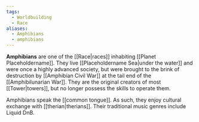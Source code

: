```yaml
---
tags:
  - Worldbuilding
  - Race
aliases:
  - Amphibians
  - amphibians
---
```

**Amphibians** are one of the [[Race|races]] inhabiting [[Planet Placeholdername]]. They live [[Placeholdername Sea|under the water]] and were once a highly advanced society, but were brought to the brink of destruction by [[Amphibian Civil War]] at the tail end of the [[Amphibilunarian War]]. They are the original creators of most [[Tower|towers]], but no longer possess the skills to operate them.

Amphibians speak the [[common tongue]]. As such, they enjoy cultural exchange with [[therian|therians]]. Their traditional music genres include Liquid DnB.